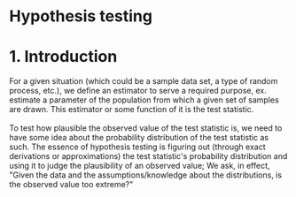 # Hypothesis testing

# 1. Introduction
For a given situation (which could be a sample data set, a type of random process, etc.), we define an estimator to serve a required purpose, ex. estimate a parameter of the population from which a given set of samples are drawn. This estimator or some function of it is the test statistic.
<br><br>
To test how plausible the observed value of the test statistic is, we need to have some idea about the probability distribution of the test statistic as such. The essence of hypothesis testing is figuring out (through exact derivations or approximations) the test statistic's probability distribution and using it to judge the plausibility of an observed value; We ask, in effect, "Given the data and the assumptions/knowledge about the distributions, is the observed value too extreme?"
